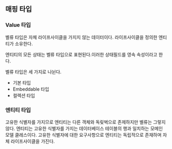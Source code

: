 ## 매핑 타입

### Value 타입

벨류 타입은 자체 라이프사이클을 가지지 않는 데이터이다. 라이프사이클을 정의한 엔티티가 소유한다.

엔티티의 모든 상태는 벨류 타입으로 표현된다.이러한 상태필드를 영속 속성이라고 한다.

벨류 타입은 세 가지로 나뉜다.

- 기본 타입
- Embeddable 타입
- 컬렉션 타입

### 엔티티 타입

고유한 식별자를 가지므로 엔티티는 다른 객체와 독맂벅으로 존제하지만 벨류는 그렇지 않다. 엔티티는 고유한 식별자를 가지는 데이터베이스 테이블의 행과 일치하는 모메인 모델 클레스이다. 고유한 식별자에 대한 요구사항으로 엔티티는 독립적으로 존재하며 자체 라이프사이클을 가진다.